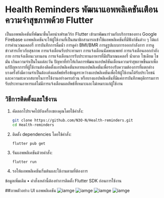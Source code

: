 # Health Reminders พัฒนาแอพพลิเคชันเตือนความจำสุขภาพด้วย Flutter 
เป็นแอพพลิเคชันที่พัฒนาขึ้นโดยนำเฟรมเวิร์ก Flutter เข้ามาพัฒนาร่วมกับบริการของทาง Google Firebase แอพพลิเคชันจะให้ผู้ใช้งานที่เป็นสมาชิกสามารถเข้าใช้แอพพลิเคชันที่มีฟังก์ชันต่าง ๆ ได้แก่ การคำนวณแคลอรี่ การบันทึกการดื่มน้ำ การดูค่า BMI/BMR การดูรูปแบบการออกกำลังการ การดูข่าวสารเกี่ยวกับสุขภาพ การแจ้งเตือนรับประทานยา การแจ้งเตือนนัดพบแพทย์ การแจ้งเตือนออกกำลังกาย การแจ้งเตือนเวลานอน การแจ้งเตือนการรับประทานอาหารที่มีปริมาณแคลอรี่ น้ำตาล โซเดียม ไขมัน เกินความจำเป็นในแต่ละวัน ปัญหาที่ทำให้เกิดการพัฒนาแอปพลิชันเตือนความจำสุขภาพขึ้นมาเพื่อแก้ปัญหาการที่ผู้ใช้งานต้องติดตั้งแอปพลิเคชันหลายแอปพลิเคชันเพื่อรองรับความต้องการที่แตกต่าง บางครั้งยังมีความจำเป็นต้องส่งผลลัพธ์หรือข้อมูลระหว่างแอปพลิเคชันเพื่อให้ผู้ใช้งานได้รับประโยชน์และความสะดวกสบายในการใช้งานอย่างครบถ้วน หรือบางแอปพลิเคชันที่มีแค่การบันทึกพฤติกรรมการรับประทานอาหารแต่ไม่มีการแจ้งเตือนผลลัพธ์ที่เหมาะและไม่เหมาะแก่ผู้ใช้งาน

## วิธีการติดตั้งและใช้งาน

1. คัดลอกโปรเจคไปยังเครื่องของคุณโดยใช้คำสั่ง:

   ```bash
   git clone https://github.com/N3O-N/Health-reminders.git
   cd Health-reminders

2.	ติดตั้ง dependencies โดยใช้คำสั่ง:

        flutter pub get

3.	รันแอพพลิเคชันด้วยคำสั่ง:

        flutter run

4.	รอให้แอพพลิเคชันเริ่มต้นและใช้งานตามที่ต้องการ

ข้อมูลเพิ่มเติม
  •	คำสั่งเหล่านี้ต้องทำการติดตั้ง Flutter SDK ก่อนการใช้งาน

##ภาพตัวอย่าง UI แอพพลิเคชัน
  ![iamge](https://imgur.com/RUE55Uz.jpg)
  ![iamge](https://imgur.com/rnVo0ag.jpg) 
  ![iamge](https://imgur.com/RBeVAdB.jpg)
  ![iamge](https://imgur.com/y0Vh0Cm.jpg)

